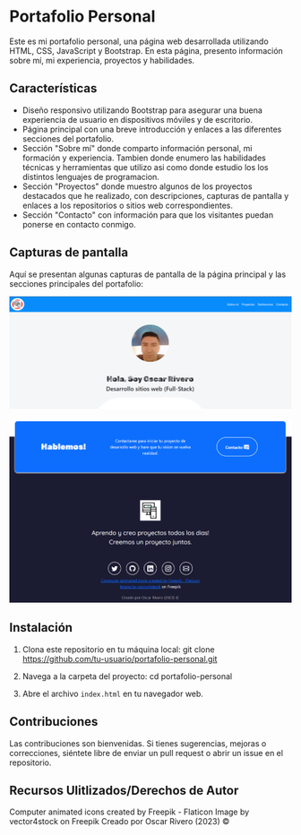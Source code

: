 # Portafolio Personal

Este es mi portafolio personal, una página web desarrollada utilizando HTML, CSS, JavaScript y Bootstrap. En esta página, presento información sobre mí, mi experiencia, proyectos y habilidades.

## Características

- Diseño responsivo utilizando Bootstrap para asegurar una buena experiencia de usuario en dispositivos móviles y de escritorio.
- Página principal con una breve introducción y enlaces a las diferentes secciones del portafolio.
- Sección "Sobre mí" donde comparto información personal, mi formación y experiencia. Tambien donde enumero las habilidades técnicas y herramientas que utilizo asi como donde estudio los los distintos lenguajes de programacion.
- Sección "Proyectos" donde muestro algunos de los proyectos destacados que he realizado, con descripciones, capturas de pantalla y enlaces a los repositorios o sitios web       correspondientes.
- Sección "Contacto" con información para que los visitantes puedan ponerse en contacto conmigo.

## Capturas de pantalla

Aquí se presentan algunas capturas de pantalla de la página principal y las secciones principales del portafolio:

![Página principal](Imagenes/img1.png)

![Sección "Contactos"](Imagenes/img2.png)

## Instalación

1. Clona este repositorio en tu máquina local: git clone https://github.com/tu-usuario/portafolio-personal.git

2. Navega a la carpeta del proyecto: cd portafolio-personal

3. Abre el archivo `index.html` en tu navegador web.

## Contribuciones

Las contribuciones son bienvenidas. Si tienes sugerencias, mejoras o correcciones, siéntete libre de enviar un pull request o abrir un issue en el repositorio.

## Recursos Ulitlizados/Derechos de Autor

Computer animated icons created by Freepik - Flaticon
Image by vector4stock on Freepik
Creado por Oscar Rivero (2023) ©
